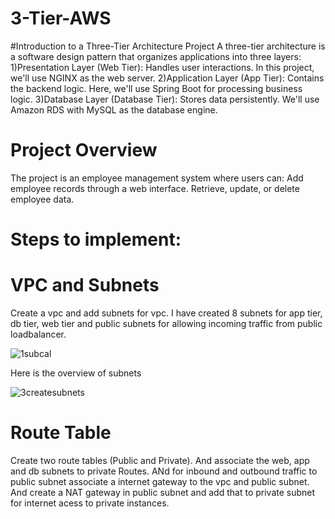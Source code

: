 # 3-Tier-AWS

#Introduction to a Three-Tier Architecture Project
A three-tier architecture is a software design pattern that organizes applications into three layers:
1)Presentation Layer (Web Tier): Handles user interactions. In this project, we'll use NGINX as the web server.
2)Application Layer (App Tier): Contains the backend logic. Here, we'll use Spring Boot for processing business logic.
3)Database Layer (Database Tier): Stores data persistently. We'll use Amazon RDS with MySQL as the database engine.

# Project Overview
The project is an employee management system where users can:
Add employee records through a web interface.
Retrieve, update, or delete employee data.

# Steps to implement:

# VPC and Subnets
Create a vpc and add subnets for vpc. I have created 8 subnets for app tier, db tier, web tier and public subnets for allowing incoming traffic from public loadbalancer.

![1subcal](https://github.com/user-attachments/assets/ce5e4d90-7a35-4f1f-8aab-89844233ceaf)

Here is the overview of subnets

![3createsubnets](https://github.com/user-attachments/assets/c7010f78-1221-43b2-b8d3-63e61c4178ef)


# Route Table
Create two route tables (Public and Private). And associate the web, app and db subnets to private Routes. ANd for inbound and outbound traffic to public subnet associate a internet gateway to the vpc and public subnet. And create a NAT gateway in public subnet and add that to private subnet for internet acess to private instances.
